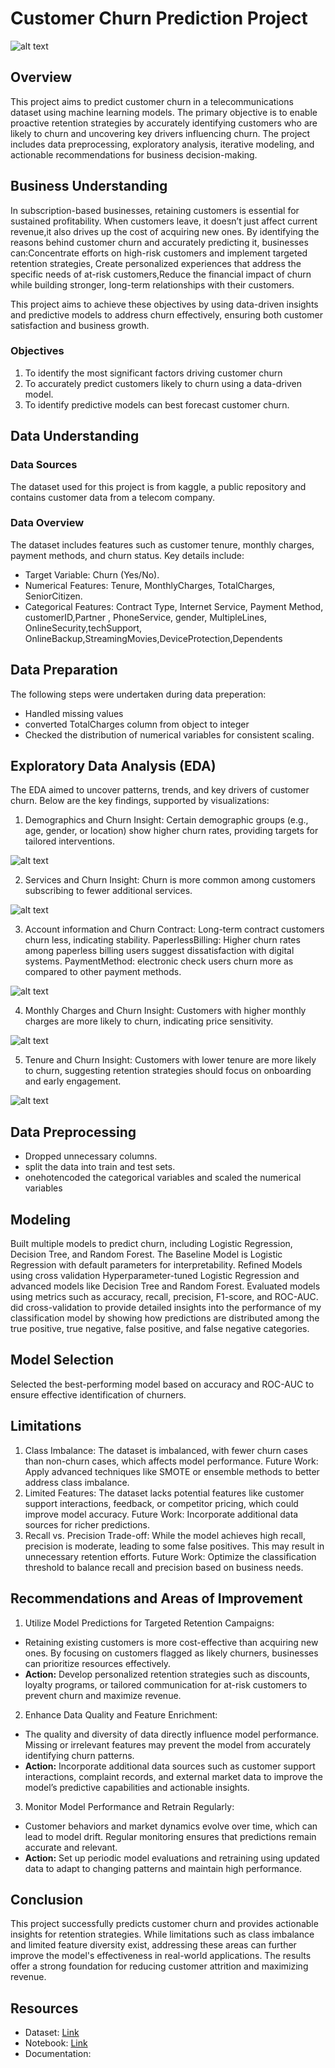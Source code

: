 # Customer Churn Prediction Project
![alt text](download-1.png)

## Overview
This project aims to predict customer churn in a telecommunications dataset using machine learning models. The primary objective is to enable proactive retention strategies by accurately identifying customers who are likely to churn and uncovering key drivers influencing churn. The project includes data preprocessing, exploratory analysis, iterative modeling, and actionable recommendations for business decision-making.
## Business Understanding
In subscription-based businesses, retaining customers is essential for sustained profitability. When customers leave, it doesn’t just affect current revenue,it also drives up the cost of acquiring new ones. By identifying the reasons behind customer churn and accurately predicting it, businesses can:Concentrate efforts on high-risk customers and implement targeted retention strategies, Create personalized experiences that address the specific needs of at-risk customers,Reduce the financial impact of churn while building stronger, long-term relationships with their customers.

This project aims to achieve these objectives by using data-driven insights and predictive models to address churn effectively, ensuring both customer satisfaction and business growth.

### Objectives
1. To identify the most significant factors driving customer churn
2. To accurately predict customers likely to churn using a data-driven model.
3. To identify predictive models can best forecast customer churn.

## Data Understanding
### Data Sources
The dataset used for this project is from kaggle, a public repository and contains customer data from a telecom company.
### Data Overview
The dataset includes features such as customer tenure, monthly charges, payment methods, and churn status. Key details include:

- Target Variable: Churn (Yes/No).
- Numerical Features: Tenure, MonthlyCharges, TotalCharges, SeniorCitizen.
- Categorical Features: Contract Type, Internet Service, Payment Method, customerID,Partner , PhoneService, gender, MultipleLines, OnlineSecurity,techSupport, OnlineBackup,StreamingMovies,DeviceProtection,Dependents    

## Data Preparation
The following steps were undertaken during data preperation:
- Handled missing values
- converted TotalCharges column from object to integer
- Checked the distribution of numerical variables for consistent scaling.

## Exploratory Data Analysis (EDA)
The EDA aimed to uncover patterns, trends, and key drivers of customer churn. Below are the key findings, supported by visualizations:
1. Demographics and Churn
Insight: Certain demographic groups (e.g., age, gender, or location) show higher churn rates, providing targets for tailored interventions.

![alt text](image-3.png)

2.  Services and Churn
Insight: Churn is more common among customers subscribing to fewer additional services.

![alt text](image-4.png)

3. Account information and Churn
Contract: Long-term contract customers churn less, indicating stability.
PaperlessBilling: Higher churn rates among paperless billing users suggest dissatisfaction with digital systems.
PaymentMethod: electronic check users churn more as compared to other payment methods.

![alt text](image-5.png)

4. Monthly Charges and Churn
Insight: Customers with higher monthly charges are more likely to churn, indicating price sensitivity.

![alt text](image-6.png)

5. Tenure and Churn
Insight: Customers with lower tenure are more likely to churn, suggesting retention strategies should focus on onboarding and early engagement.

![alt text](image-7.png)

## Data Preprocessing
- Dropped unnecessary columns.
- split the data into train and test sets.
- onehotencoded the categorical variables and scaled the numerical variables

## Modeling
Built multiple models to predict churn, including Logistic Regression, Decision Tree, and Random Forest.
The Baseline Model is Logistic Regression with default parameters for interpretability.
Refined Models using cross validation Hyperparameter-tuned Logistic Regression and advanced models like Decision Tree and Random Forest.
Evaluated models using metrics such as accuracy, recall, precision, F1-score, and ROC-AUC.
did cross-validation to provide detailed insights into the performance of my classification model by showing how predictions are distributed among the true positive, true negative, false positive, and false negative categories. 

## Model Selection
Selected the best-performing model based on accuracy and ROC-AUC to ensure effective identification of churners.

## Limitations
1. Class Imbalance:
The dataset is imbalanced, with fewer churn cases than non-churn cases, which affects model performance.
Future Work: Apply advanced techniques like SMOTE or ensemble methods to better address class imbalance.
2. Limited Features:
The dataset lacks potential features like customer support interactions, feedback, or competitor pricing, which could improve model accuracy.
Future Work: Incorporate additional data sources for richer predictions.
3. Recall vs. Precision Trade-off:
While the model achieves high recall, precision is moderate, leading to some false positives. This may result in unnecessary retention efforts.
Future Work: Optimize the classification threshold to balance recall and precision based on business needs.

## Recommendations and Areas of Improvement
1. Utilize Model Predictions for Targeted Retention Campaigns:

- Retaining existing customers is more cost-effective than acquiring new ones. By focusing on customers flagged as likely churners, businesses can prioritize resources effectively.
- **Action:** Develop personalized retention strategies such as discounts, loyalty programs, or tailored communication for at-risk customers to prevent churn and maximize revenue.
2. Enhance Data Quality and Feature Enrichment:

- The quality and diversity of data directly influence model performance. Missing or irrelevant features may prevent the model from accurately identifying churn patterns.
- **Action:** Incorporate additional data sources such as customer support interactions, complaint records, and external market data to improve the model’s predictive capabilities and actionable insights.
3. Monitor Model Performance and Retrain Regularly:

- Customer behaviors and market dynamics evolve over time, which can lead to model drift. Regular monitoring ensures that predictions remain accurate and relevant.
- **Action:** Set up periodic model evaluations and retraining using updated data to adapt to changing patterns and maintain high performance.

## Conclusion
This project successfully predicts customer churn and provides actionable insights for retention strategies. While limitations such as class imbalance and limited feature diversity exist, addressing these areas can further improve the model's effectiveness in real-world applications. The results offer a strong foundation for reducing customer attrition and maximizing revenue.

## Resources
- Dataset: [Link ](WA_Fn-UseC_-Telco-Customer-Churn.csv)
- Notebook: [Link ](Customer_Churn.ipynb)
- Documentation: 